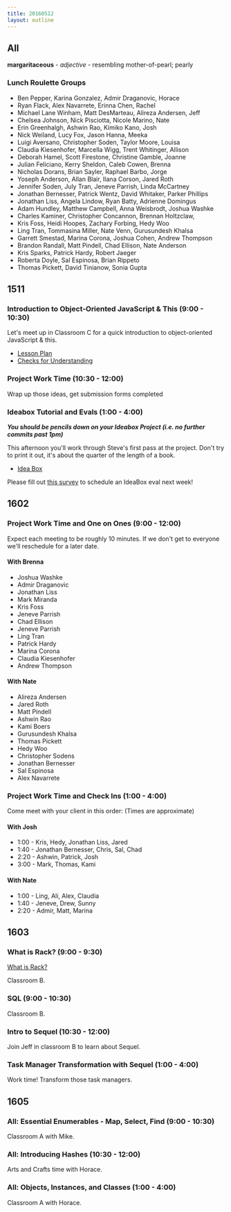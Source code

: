 ```yaml
---
title: 20160512
layout: outline
---
```

## All

**margaritaceous** - _adjective_ - resembling mother-of-pearl; pearly

### Lunch Roulette Groups

* Ben Pepper, Karina Gonzalez, Admir Draganovic, Horace
* Ryan Flack, Alex Navarrete, Erinna Chen, Rachel
* Michael Lane Winham, Matt DesMarteau, Alireza Andersen, Jeff
* Chelsea Johnson, Nick Pisciotta, Nicole Marino, Nate
* Erin Greenhalgh, Ashwin Rao, Kimiko Kano, Josh
* Nick Weiland, Lucy Fox, Jason Hanna, Meeka
* Luigi Aversano, Christopher Soden, Taylor Moore, Louisa
* Claudia Kiesenhofer, Marcella Wigg, Trent Whitinger, Allison
* Deborah Hamel, Scott Firestone, Christine Gamble, Joanne
* Julian Feliciano, Kerry Sheldon, Caleb Cowen, Brenna
* Nicholas Dorans, Brian Sayler, Raphael Barbo, Jorge
* Yoseph Anderson, Allan Blair, Ilana Corson, Jared Roth
* Jennifer Soden, July Tran, Jeneve Parrish, Linda McCartney
* Jonathan Bernesser, Patrick Wentz, David Whitaker, Parker Phillips
* Jonathan Liss, Angela Lindow, Ryan Batty, Adrienne Domingus
* Adam Hundley, Matthew Campbell, Anna Weisbrodt, Joshua Washke
* Charles Kaminer, Christopher Concannon, Brennan Holtzclaw,
* Kris Foss, Heidi Hoopes, Zachary Forbing, Hedy Woo
* Ling Tran, Tommasina Miller, Nate Venn, Gurusundesh Khalsa
* Garrett Smestad, Marina Corona, Joshua Cohen, Andrew Thompson
* Brandon Randall, Matt Pindell, Chad Ellison, Nate Anderson
* Kris Sparks, Patrick Hardy, Robert Jaeger
* Roberta Doyle, Sal Espinosa, Brian Rippeto
* Thomas Pickett, David Tinianow, Sonia Gupta

## 1511

### Introduction to Object-Oriented JavaScript & This (9:00 - 10:30)

Let's meet up in Classroom C for a quick introduction to object-oriented JavaScript & this.

- [Lesson Plan](https://github.com/mdn/advanced-js-fundamentals-ck/blob/gh-pages/tutorials/03-object-oriented-javascript/01-introduction-to-object-oriented-javascript.md)
- [Checks for Understanding](https://gist.github.com/stevekinney/d02403d8190f8e87a731)

### Project Work Time (10:30 - 12:00)

Wrap up those ideas, get submission forms completed

### Ideabox Tutorial and Evals (1:00 - 4:00)

***You should be pencils down on your Ideabox Project (i.e. no further commits past 1pm)***

This afternoon you'll work through Steve's first pass at the project. Don't try to print it out, it's about the quarter of the length of a book.

- [Idea Box](https://github.com/rrgayhart/steve-idea-box)

Please fill out [this survey](http://goo.gl/forms/aYkJgY1ci3) to schedule an IdeaBox eval next week!

## 1602

### Project Work Time and One on Ones (9:00 - 12:00)
Expect each meeting to be roughly 10 minutes.
If we don't get to everyone we'll reschedule for a later date.

#### With Brenna  

- Joshua Washke
- Admir Draganovic
- Jonathan Liss
- Mark Miranda
- Kris Foss
- Jeneve Parrish
- Chad Ellison
- Jeneve Parrish
- Ling Tran
- Patrick Hardy
- Marina Corona
- Claudia Kiesenhofer
- Andrew Thompson

#### With Nate
- Alireza Andersen
- Jared Roth
- Matt Pindell
- Ashwin Rao
- Kami Boers
- Gurusundesh Khalsa
- Thomas Pickett
- Hedy Woo
- Christopher Sodens
- Jonathan Bernesser
- Sal Espinosa
- Alex Navarrete


### Project Work Time and Check Ins (1:00 - 4:00)

Come meet with your client in this order:
(Times are approximate)

#### With Josh
- 1:00 - Kris, Hedy, Jonathan Liss, Jared
- 1:40 - Jonathan Bernesser, Chris, Sal, Chad
- 2:20 - Ashwin, Patrick, Josh
- 3:00 - Mark, Thomas, Kami

#### With Nate
- 1:00 - Ling, Ali, Alex, Claudia
- 1:40 - Jeneve, Drew, Sunny
- 2:20 - Admir, Matt, Marina

## 1603

### What is Rack? (9:00 - 9:30)

[What is Rack?](https://www.youtube.com/watch?v=HEXWRTEbj1I)

Classroom B.

### SQL (9:00 - 10:30)

Classroom B.

### Intro to Sequel (10:30 - 12:00)

Join Jeff in classroom B to learn about Sequel.

### Task Manager Transformation with Sequel (1:00 - 4:00)

Work time! Transform those task managers.


## 1605

### All: Essential Enumerables - Map, Select, Find (9:00 - 10:30)

Classroom A with Mike.

### All: Introducing Hashes (10:30 - 12:00)

Arts and Crafts time with Horace.

### All: Objects, Instances, and Classes (1:00 - 4:00)

Classroom A with Horace.
